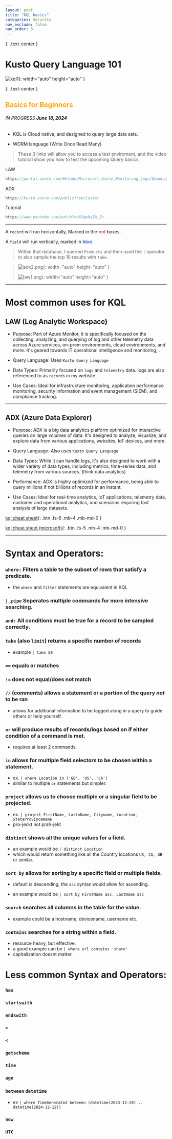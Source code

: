 ```yaml
---
layout: post
title: "KQL basics"
categories: Security
nav_exclude: false
nav_order: 3
---
```


{: .text-center }
# Kusto Query Language 101


![kql1](/assets/kql1.jpg){: width="auto" height="auto" }

{: .text-center }
## <span style="color: orange; font-weight: bold;">Basics for Beginners</span>

###### IN PROGRESS ***June 18, 2024***

- KQL is Cloud native, and designed to query large data sets.

- WORM language (Write Once Read Many)

> These 3 links will allow you to access a test enviroment, and the video tutorial show you how to test the upcoming Query basics.


LAW
```scss
https://portal.azure.com/#blade/Microsoft_Azure_Monitoring_Logs/DemoLogsBlade
```
ADX
```scss
https://kusto.azure.com/publicfreecluster
```

Tutorial
```scss
https://www.youtube.com/watch?v=8JqwHaIW_Zc
```

----

A `record` will run horizontally, Marked in the <span style="color: indianred; font-weight: bold;">red</span> boxes.

A `field` will run vertically, marked in <span style="color: royalblue; font-weight: bold;">blue</span>.

> Within that database, I queried `Products` and then used the `|` operator to also sample the top 10 results with `take`.

> ![adx2.png](/assets/adx2.png){: width="auto" height="auto" }

> 

> ![law1.png](/assets/law1.jpg){: width="auto" height="auto" }

----

# Most common uses for KQL


## LAW (Log Analytic Workspace)

- Purpose: Part of Azure Monitor, it is specifically focused on the collecting, analyzing, and querying of log and other telemetry data across Azure services, on-prem environments, cloud environments, and more. It's geared towards IT operational intelligence and monitoring, .

- Query Language: Uses `Kusto Query Language` 

- Data Types: Primarily focused on `logs` and `telemetry` data. logs are also referenced to as `records` in my website.

- Use Cases: Ideal for infrastructure monitoring, application performance monitoring, security information and event management (SIEM), and compliance tracking.

----

## ADX (Azure Data Explorer)

- Purpose: ADX is a big data analytics platform optimized for interactive queries on large volumes of data. It's designed to analyze, visualize, and explore data from various applications, websites, IoT devices, and more.

- Query Language: Also uses `Kusto Query Language`

- Data Types: While it can handle logs, it's also designed to work with a wider variety of data types, including metrics, time-series data, and telemetry from various sources. (think data analytics)

- Performance: ADX is highly optimized for performance, being able to query millions if not billions of records in an instant.

- Use Cases: Ideal for real-time analytics, IoT applications, telemetry data, customer and operational analytics, and scenarios requiring fast analysis of large datasets.



[kql cheat sheet]{: .btn .fs-5 .mb-4 .mb-md-0 } 

[kql cheat sheet (microsoft)]{: .btn .fs-5 .mb-4 .mb-md-0 } 


----

# Syntax and Operators:


### `where:` Filters a table to the subset of rows that satisfy a predicate.
- the `where` and `filter` statements are equivalent in KQL

### `|` ,`pipe` Seperates multiple commands for more intensive searching.

### `and:` All conditions must be true for a record to be sampled correctly.

### `take` (also `limit`) returns a specific number of records
- example `| take 50`

### `==` equals or matches

### `!=` does not equal/does not match

### `//` (comments) allows a statement or a portion of the query *not* to be ran
- allows for additional information to be tagged along in a query to guide others or help yourself.

### `or` will produce results of records/logs based on if either condition of a command is met.
- requires at least 2 commands.

### `in` allows for multiple field selectors to be chosen within a statement.
- ex. `| where Location in ('GB', 'US', 'CA')`
- similar to multiple `or` statements but simpler. 

### `project` allows us to choose multiple or a singular field to be projected.
- ex. `| project FirstName, LastnName, Cityname, Location, StateProvinceName`
- pro-jeckt not prah-jekt

### `distinct` shows all the unique values for a field.
- an example would be `| distinct Location`
- which would return something like all the Country locations `US, CA, GB` or similar.

### `sort by` allows for sorting by a specific field or multiple fields.
- default is descending, the `asc` syntax would allow for ascending.

- an example would be `| sort by FirstName asc, LastName asc`

### `search` searches all columns in the table for the value.
- example could be a hostname, devicename, username etc.

### `contains` searches for a string within a field.
- resource heavy, but effective.
- a good example can be `| where url contains 'share'`
- capitalization doesnt matter.

# Less common Syntax and Operators:

### `has`

### `startswith`

### `endswith`

### `>`

### `<`

### `getschema`

### `time`

### `ago`

### `between` `datetime`
- ex `| where TimeGenerated between (datetime(2023-12-20) .. datetime(2024-12-12))`

### `now`

### `UTC`
 


[kql cheat sheet]: https://www.cyber.engineer/kql-cheat-sheet-the-basics/

[kql cheat sheet (microsoft)]:https://learn.microsoft.com/en-us/azure/data-explorer/kusto/query/kql-quick-reference